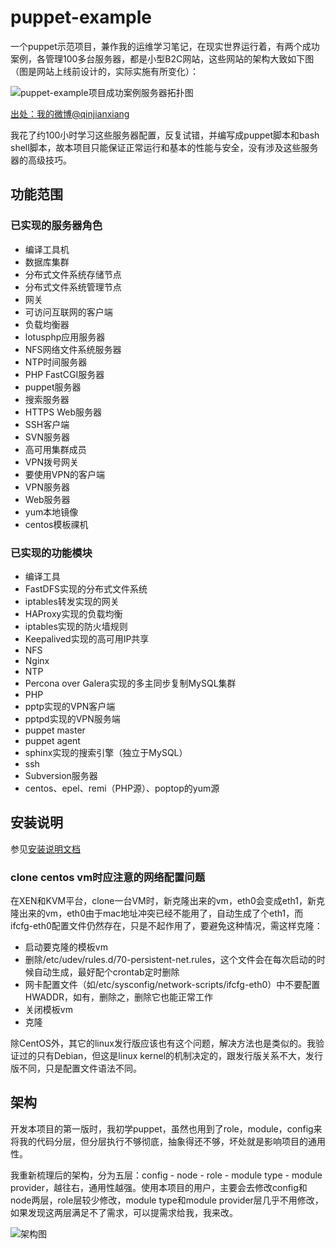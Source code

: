 puppet-example
==============

一个puppet示范项目，兼作我的运维学习笔记，在现实世界运行着，有两个成功案例，各管理100多台服务器，都是小型B2C网站，这些网站的架构大致如下图（图是网站上线前设计的，实际实施有所变化）：

![puppet-example项目成功案例服务器拓扑图](http://ww1.sinaimg.cn/large/6a174839gw1dsp0ptypt4j.jpg "小型B2C网站服务器架构")

[出处：我的微博@qinjianxiang](http://photo.weibo.com/1779910713/wbphotos/large/photo_id/3442830834329049)

我花了约100小时学习这些服务器配置，反复试错，并编写成puppet脚本和bash shell脚本，故本项目只能保证正常运行和基本的性能与安全，没有涉及这些服务器的高级技巧。

## 功能范围
### 已实现的服务器角色
- 编译工具机
- 数据库集群
- 分布式文件系统存储节点
- 分布式文件系统管理节点
- 网关
- 可访问互联网的客户端
- 负载均衡器
- lotusphp应用服务器
- NFS网络文件系统服务器
- NTP时间服务器
- PHP FastCGI服务器
- puppet服务器
- 搜索服务器
- HTTPS Web服务器
- SSH客户端
- SVN服务器
- 高可用集群成员
- VPN拨号网关
- 要使用VPN的客户端
- VPN服务器
- Web服务器
- yum本地镜像
- centos模板祼机

### 已实现的功能模块
- 编译工具
- FastDFS实现的分布式文件系统
- iptables转发实现的网关
- HAProxy实现的负载均衡
- iptables实现的防火墙规则
- Keepalived实现的高可用IP共享
- NFS
- Nginx
- NTP
- Percona over Galera实现的多主同步复制MySQL集群
- PHP
- pptp实现的VPN客户端
- pptpd实现的VPN服务端
- puppet master
- puppet agent
- sphinx实现的搜索引擎（独立于MySQL）
- ssh
- Subversion服务器
- centos、epel、remi（PHP源）、poptop的yum源


## 安装说明
参见[安装说明文档](HowTo-Install.md)

### clone centos vm时应注意的网络配置问题
在XEN和KVM平台，clone一台VM时，新克隆出来的vm，eth0会变成eth1，新克隆出来的vm，eth0由于mac地址冲突已经不能用了，自动生成了个eth1，而ifcfg-eth0配置文件仍然存在，只是不起作用了，要避免这种情况，需这样克隆：

- 启动要克隆的模板vm
- 删除/etc/udev/rules.d/70-persistent-net.rules，这个文件会在每次启动的时候自动生成，最好配个crontab定时删除
- 网卡配置文件（如/etc/sysconfig/network-scripts/ifcfg-eth0）中不要配置HWADDR，如有，删除之，删除它也能正常工作
- 关闭模板vm
- 克隆

除CentOS外，其它的linux发行版应该也有这个问题，解决方法也是类似的。我验证过的只有Debian，但这是linux kernel的机制决定的，跟发行版关系不大，发行版不同，只是配置文件语法不同。

## 架构
开发本项目的第一版时，我初学puppet，虽然也用到了role，module，config来将我的代码分层，但分层执行不够彻底，抽象得还不够，坏处就是影响项目的通用性。

我重新梳理后的架构，分为五层：config - node - role - module type - module provider，越往右，通用性越强。使用本项目的用户，主要会去修改config和node两层，role层较少修改，module type和module provider层几乎不用修改，如果发现这两层满足不了需求，可以提需求给我，我来改。

![架构图](http://ww3.sinaimg.cn/large/6a174839gw1e3rbunqjlrj.jpg "代码架构图")
